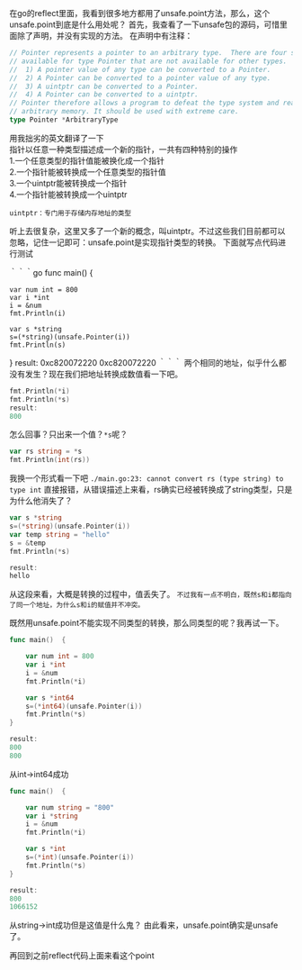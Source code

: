 在go的reflect里面，我看到很多地方都用了unsafe.point方法，那么，这个unsafe.point到底是什么用处呢？
首先，我查看了一下unsafe包的源码，可惜里面除了声明，并没有实现的方法。
在声明中有注释：
```go
// Pointer represents a pointer to an arbitrary type.  There are four special operations
// available for type Pointer that are not available for other types.
//	1) A pointer value of any type can be converted to a Pointer.
//	2) A Pointer can be converted to a pointer value of any type.
//	3) A uintptr can be converted to a Pointer.
//	4) A Pointer can be converted to a uintptr.
// Pointer therefore allows a program to defeat the type system and read and write
// arbitrary memory. It should be used with extreme care.
type Pointer *ArbitraryType
```
用我拙劣的英文翻译了一下  
指针以任意一种类型描述成一个新的指针，一共有四种特别的操作  
1.一个任意类型的指针值能被换化成一个指针  
2.一个指针能被转换成一个任意类型的指针值  
3.一个uintptr能被转换成一个指针  
4.一个指针能被转换成一个uintptr  

`uintptr：专门用于存储内存地址的类型`  

听上去很复杂，这里又多了一个新的概念，叫uintptr。不过这些我们目前都可以忽略，记住一记即可：unsafe.point是实现指针类型的转换。
下面就写点代码进行测试

｀｀｀go
func main()  {

	var num int = 800
	var i *int
	i = &num
	fmt.Println(i)

	var s *string
	s=(*string)(unsafe.Pointer(i))
	fmt.Println(s)
}
result:
0xc820072220
0xc820072220
｀｀｀
两个相同的地址，似乎什么都没有发生？现在我们把地址转换成数值看一下吧。
```go
fmt.Println(*i)
fmt.Println(*s)
result:
800
```

怎么回事？只出来一个值？`*s`呢？
```go
var rs string = *s
fmt.Println(int(rs))
```
我换一个形式看一下吧
`./main.go:23: cannot convert rs (type string) to type int`
直接报错，从错误描述上来看，rs确实已经被转换成了string类型，只是为什么他消失了？

```go
var s *string
s=(*string)(unsafe.Pointer(i))
var temp string = "hello"
s = &temp
fmt.Println(*s)

result:
hello
```
从这段来看，大概是转换的过程中，值丢失了。
`不过我有一点不明白，既然s和i都指向了同一个地址，为什么s和i的赋值并不冲突。`

既然用unsafe.point不能实现不同类型的转换，那么同类型的呢？我再试一下。  
```go
func main()  {

	var num int = 800
	var i *int
	i = &num
	fmt.Println(*i)

	var s *int64
	s=(*int64)(unsafe.Pointer(i))
	fmt.Println(*s)
}

result:
800
800
```
从int->int64成功

```go
func main()  {

	var num string = "800"
	var i *string
	i = &num
	fmt.Println(*i)

	var s *int
	s=(*int)(unsafe.Pointer(i))
	fmt.Println(*s)
}

result:
800
1066152
```
从string->int成功但是这值是什么鬼？
由此看来，unsafe.point确实是unsafe了。

再回到之前reflect代码上面来看这个point

